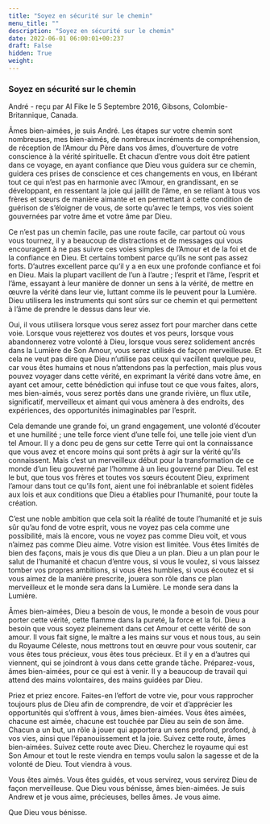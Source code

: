 ```yaml
---
title: "Soyez en sécurité sur le chemin"
menu_title: ""
description: "Soyez en sécurité sur le chemin"
date: 2022-06-01 06:00:01+00:237
draft: False
hidden: True
weight:
---
```

### Soyez en sécurité sur le chemin

André - reçu par Al Fike le 5 Septembre 2016, Gibsons, Colombie-Britannique, Canada.

Âmes bien-aimées, je suis André. Les étapes sur votre chemin sont nombreuses, mes bien-aimés, de nombreux incréments de compréhension, de réception de l’Amour du Père dans vos âmes, d’ouverture de votre conscience à la vérité spirituelle. Et chacun d’entre vous doit être patient dans ce voyage, en ayant confiance que Dieu vous guidera sur ce chemin, guidera ces prises de conscience et ces changements en vous, en libérant tout ce qui n’est pas en harmonie avec l’Amour, en grandissant, en se développant, en ressentant la joie qui jaillit de l’âme, en se reliant à tous vos frères et sœurs de manière aimante et en permettant à cette condition de guérison de s’éloigner de vous, de sorte qu’avec le temps, vos vies soient gouvernées par votre âme et votre âme par Dieu.

Ce n’est pas un chemin facile, pas une route facile, car partout où vous vous tournez, il y a beaucoup de distractions et de messages qui vous encouragent à ne pas suivre ces voies simples de l’Amour et de la foi et de la confiance en Dieu. Et certains tombent parce qu’ils ne sont pas assez forts. D’autres excellent parce qu’il y a en eux une profonde confiance et foi en Dieu. Mais la plupart vacillent de l’un à l’autre ; l’esprit et l’âme, l’esprit et l’âme, essayant à leur manière de donner un sens à la vérité, de mettre en œuvre la vérité dans leur vie, luttant comme ils le peuvent pour la Lumière. Dieu utilisera les instruments qui sont sûrs sur ce chemin et qui permettent à l’âme de prendre le dessus dans leur vie.

Oui, il vous utilisera lorsque vous serez assez fort pour marcher dans cette voie. Lorsque vous rejetterez vos doutes et vos peurs, lorsque vous abandonnerez votre volonté à Dieu, lorsque vous serez solidement ancrés dans la Lumière de Son Amour, vous serez utilisés de façon merveilleuse. Et cela ne veut pas dire que Dieu n’utilise pas ceux qui vacillent quelque peu, car vous êtes humains et nous n’attendons pas la perfection, mais plus vous pouvez voyager dans cette vérité, en exprimant la vérité dans votre âme, en ayant cet amour, cette bénédiction qui infuse tout ce que vous faites, alors, mes bien-aimés, vous serez portés dans une grande rivière, un flux utile, significatif, merveilleux et aimant qui vous amènera à des endroits, des expériences, des opportunités inimaginables par l’esprit.

Cela demande une grande foi, un grand engagement, une volonté d’écouter et une humilité ; une telle force vient d’une telle foi, une telle joie vient d’un tel Amour. Il y a donc peu de gens sur cette Terre qui ont la connaissance que vous avez et encore moins qui sont prêts à agir sur la vérité qu’ils connaissent. Mais c’est un merveilleux début pour la transformation de ce monde d’un lieu gouverné par l’homme à un lieu gouverné par Dieu. Tel est le but, que tous vos frères et toutes vos sœurs écoutent Dieu, expriment l’amour dans tout ce qu’ils font, aient une foi inébranlable et soient fidèles aux lois et aux conditions que Dieu a établies pour l’humanité, pour toute la création.

C’est une noble ambition que cela soit la réalité de toute l’humanité et je suis sûr qu’au fond de votre esprit, vous ne voyez pas cela comme une possibilité, mais là encore, vous ne voyez pas comme Dieu voit, et vous n’aimez pas comme Dieu aime. Votre vision est limitée. Vous êtes limités de bien des façons, mais je vous dis que Dieu a un plan. Dieu a un plan pour le salut de l’humanité et chacun d’entre vous, si vous le voulez, si vous laissez tomber vos propres ambitions, si vous êtes humbles, si vous écoutez et si vous aimez de la manière prescrite, jouera son rôle dans ce plan merveilleux et le monde sera dans la Lumière. Le monde sera dans la Lumière.

Âmes bien-aimées, Dieu a besoin de vous, le monde a besoin de vous pour porter cette vérité, cette flamme dans la pureté, la force et la foi. Dieu a besoin que vous soyez pleinement dans cet Amour et cette vérité de son amour. Il vous fait signe, le maître a les mains sur vous et nous tous, au sein du Royaume Céleste, nous mettrons tout en œuvre pour vous soutenir, car vous êtes tous précieux, vous êtes tous précieux. Et il y en a d’autres qui viennent, qui se joindront à vous dans cette grande tâche. Préparez-vous, âmes bien-aimées, pour ce qui est à venir. Il y a beaucoup de travail qui attend des mains volontaires, des mains guidées par Dieu.

Priez et priez encore. Faites-en l’effort de votre vie, pour vous rapprocher toujours plus de Dieu afin de comprendre, de voir et d’apprécier les opportunités qui s’offrent à vous, âmes bien-aimées. Vous êtes aimées, chacune est aimée, chacune est touchée par Dieu au sein de son âme. Chacun a un but, un rôle à jouer qui apportera un sens profond, profond, à vos vies, ainsi que l’épanouissement et la joie. Suivez cette route, âmes bien-aimées. Suivez cette route avec Dieu. Cherchez le royaume qui est Son Amour et tout le reste viendra en temps voulu salon la sagesse et de la volonté de Dieu. Tout viendra à vous.

Vous êtes aimés. Vous êtes guidés, et vous servirez, vous servirez Dieu de façon merveilleuse. Que Dieu vous bénisse, âmes bien-aimées. Je suis Andrew et je vous aime, précieuses, belles âmes. Je vous aime.

Que Dieu vous bénisse.

